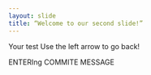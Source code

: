 ```yaml
---
layout: slide
title: “Welcome to our second slide!”
---
```

Your test
Use the left arrow to go back!

ENTERIng  COMMITE MESSAGE
